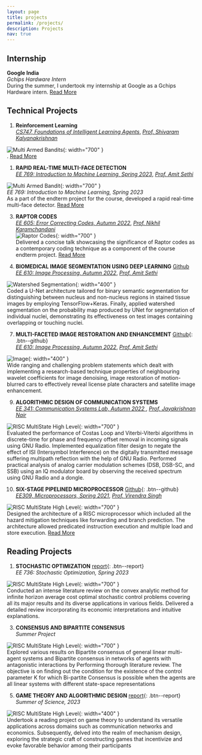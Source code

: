 ```yaml
---
layout: page
title: projects
permalink: /projects/
description: Projects
nav: true
---
```


## Internship
**Google India**  
_Gchips Hardware Intern_  
During the summer, I undertook my internship at Google as a Gchips Hardware intern. [Read More](/projects/Intership) 

## Technical Projects

1. **Reinforcement Learning**  
  [_CS747, Foundations of Intelligent Learning Agents_](https://www.cse.iitb.ac.in/~shivaram/teaching/cs747-a2022/index.html), [_Prof. Shivaram Kalyanakrishnan_](https://www.cse.iitb.ac.in/~shivaram/)
  
  
  ![Multi Armed Bandits](/assets/img/bandits.png){: width="700" }  
 . [Read More](/projects/RL)

1. **RAPID REAL-TIME MULTI-FACE DETECTION**  
  [_EE 769: Introduction to Machine Learning, Spring 2023_](https://www.ee.iitb.ac.in/web/course_lists/ee-768-introduction-to-machine-learning/), [_Prof. Amit Sethi_](https://www.ee.iitb.ac.in/~asethi/)

        
  ![Multi Armed Bandit](/assets/img/bandits.png){: width="700" }  
_EE 769: Introduction to Machine Learning, Spring 2023_  
As a part of the endterm project for the course, developed a rapid real-time multi-face detector. [Read More](/projects/Multi-face_Detector)

3. **RAPTOR CODES**  
 [_EE 605: Error Correcting Codes, Autumn 2022_](https://www.ee.iitb.ac.in/web/course_lists/ee-605-error-correcting-codes/), [_Prof. Nikhil Karamchandani_](https://sites.google.com/site/nikhilkaram/)  
  ![Raptor Codes](/assets/img/Raptor.png){: width="700" }  
Delivered a concise talk showcasing the significance of Raptor codes as a contemporary coding technique as a component of the course endterm project. [Read More](/projects/Raptor) 

5. **BIOMEDICAL IMAGE SEGMENTATION USING DEEP LEARNING** [Github](https://github.com/Vansh28Kapoor/BIOMEDICAL-IMAGE-SEGMENTATION-USING-DEEP-LEARNING)        
  [_EE 610: Image Processing, Autumn 2022_](https://www.ee.iitb.ac.in/web/course_lists/ee-768-introduction-to-machine-learning/), [_Prof. Amit Sethi_](https://www.ee.iitb.ac.in/~asethi/)

  ![Watershed Segmentation](/assets/img/img_segmentation.png){: width="400" }  
Coded a U-Net architecture tailored for binary semantic segmentation for distinguishing between nucleus and non-nucleus regions in stained tissue images by employing TensorFlow+Keras. Finally, applied watershed segmentation on the probability map produced by UNet for segmentation of individual nuclei, demonstrating its effectiveness on test images containing overlapping or touching nuclei.

7. **MULTI-FACETED IMAGE RESTORATION AND ENHANCEMENT** [Github](https://github.com/Vansh28Kapoor/MULTI-FACETED-IMAGE-RESTORATION-AND-ENHANCEMENT){: .btn--github}  
  [_EE 610: Image Processing, Autumn 2022_](https://www.ee.iitb.ac.in/web/course_lists/ee-768-introduction-to-machine-learning/), [_Prof. Amit Sethi_](https://www.ee.iitb.ac.in/~asethi/)


  ![Image](/assets/img/restore.png){: width="400" }   
 Wide ranging and challenging problem statements which dealt with implementing a research-based technique properties of neighbouring wavelet coefficients for image denoising, image restoration of motion-blurred cars to effectively reveal license plate characters and satellite image enhancement.

 9. **ALGORITHMIC DESIGN OF COMMUNICATION SYSTEMS**  
[ _EE 341: Communication Systems Lab, Autumn 2022_ ](https://www.ee.iitb.ac.in/web/course_lists/ee-341-communication-systems-i/), [_Prof. Jayakrishnan Nair_](https://www.ee.iitb.ac.in/~jayakrishnan.nair/)

  ![RISC MultiState High Level](/assets/img/costas.png){: width="700" }  
Evaluated the performance of Costas Loop and Viterbi-Viterbi algorithms in discrete-time for phase and frequency offset removal in incoming signals using GNU Radio. Implemented equalization filter design to negate the effect of ISI (Intersymbol Interference) on the digitally transmitted message suffering multipath reflection with the help of GNU Radio. Performed practical analysis of analog carrier modulation schemes (DSB, DSB-SC, and SSB) using an IQ modulator board by observing the received spectrum using GNU Radio and a dongle.

10. **SIX-STAGE PIPELINED MICROPROCESSOR**  [Github](https://github.com/dokania-tanmay/RISC_MulticycleProcessor){: .btn--github}  
  [_EE309, Microprocessors, Spring 2021_](https://www.ee.iitb.ac.in/web/course_lists/ee-309-microprocessors/), [_Prof. Virendra Singh_](https://www.ee.iitb.ac.in/~viren/)


  ![RISC MultiState High Level](/assets/img/risc.png){: width="700" }  
Designed the architecture of a RISC microprocessor which included all the hazard mitigation techniques like forwarding and branch prediction. The architecture allowed predicated instruction execution and multiple load and store execution. [Read More](/projects/RISC)

## Reading Projects  
1. **STOCHASTIC OPTIMIZATION**  [report](/files/Reading_Project.pdf){: .btn--report}  
_EE 736: Stochastic Optimization, Spring 2023_


  ![RISC MultiState High Level](/assets/img/risc.png){: width="700" }    
Conducted an intense literature review on the convex analytic method for infinite horizon average cost optimal stochastic control problems covering all its major results and its diverse applications in various fields. Delivered a detailed review incorporating its economic interpretations and intuitive explanations.  

3. **CONSENSUS AND BIPARTITE CONSENSUS**  
_Summer Project_


  ![RISC MultiState High Level](/assets/img/Bipartite-consensus.jpg){: width="700" }    
Explored various results on Bipartite consensus of general linear multi-agent systems and Bipartite consensus in networks of agents with antagonistic interactions by Performing thorough literature review. The objective is on finding out the condition for the existence of the control parameter K for which Bi-partite Consensus is possible when the agents are all linear systems with different state-space representations

5. **GAME THEORY AND ALGORITHMIC DESIGN**  [report](/files/Project_proposal.pdf){: .btn--report}  
_Summer of Science, 2023_


  ![RISC MultiState High Level](/assets/img/games.png){: width="400" }  
Undertook a reading project on game theory to understand its versatile applications across domains such as communication networks and economics. Subsequently, delved into the realm of mechanism design, exploring the strategic craft of constructing games that incentivize and evoke favorable behavior among their participants  
